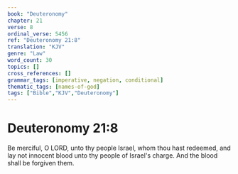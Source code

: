 ```yaml
---
book: "Deuteronomy"
chapter: 21
verse: 8
ordinal_verse: 5456
ref: "Deuteronomy 21:8"
translation: "KJV"
genre: "Law"
word_count: 30
topics: []
cross_references: []
grammar_tags: [imperative, negation, conditional]
thematic_tags: [names-of-god]
tags: ["Bible","KJV","Deuteronomy"]
---
```


# Deuteronomy 21:8

Be merciful, O LORD, unto thy people Israel, whom thou hast redeemed, and lay not innocent blood unto thy people of Israel's charge. And the blood shall be forgiven them.
